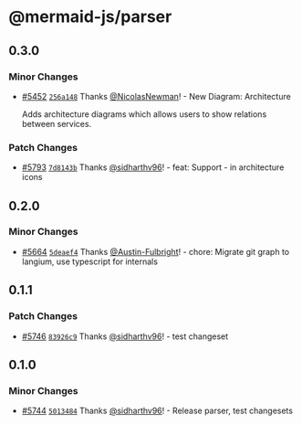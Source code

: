 # @mermaid-js/parser

## 0.3.0

### Minor Changes

* [#5452](https://github.com/mermaid-js/mermaid/pull/5452) [`256a148`](https://github.com/mermaid-js/mermaid/commit/256a148bbf484fc7db6c19f94dd69d5d268ee048) Thanks [@NicolasNewman](https://github.com/NicolasNewman)! - New Diagram: Architecture

  Adds architecture diagrams which allows users to show relations between services.

### Patch Changes

* [#5793](https://github.com/mermaid-js/mermaid/pull/5793) [`7d8143b`](https://github.com/mermaid-js/mermaid/commit/7d8143b917ee3562149a0e0a821ed2d6f29cc05d) Thanks [@sidharthv96](https://github.com/sidharthv96)! - feat: Support - in architecture icons

## 0.2.0

### Minor Changes

* [#5664](https://github.com/mermaid-js/mermaid/pull/5664) [`5deaef4`](https://github.com/mermaid-js/mermaid/commit/5deaef456e74d796866431c26f69360e4e74dbff) Thanks [@Austin-Fulbright](https://github.com/Austin-Fulbright)! - chore: Migrate git graph to langium, use typescript for internals

## 0.1.1

### Patch Changes

* [#5746](https://github.com/mermaid-js/mermaid/pull/5746) [`83926c9`](https://github.com/mermaid-js/mermaid/commit/83926c9707b09c34e300888186250191ee8ae30a) Thanks [@sidharthv96](https://github.com/sidharthv96)! - test changeset

## 0.1.0

### Minor Changes

* [#5744](https://github.com/mermaid-js/mermaid/pull/5744) [`5013484`](https://github.com/mermaid-js/mermaid/commit/50134849246141ec400e33e08c12c10539b84de9) Thanks [@sidharthv96](https://github.com/sidharthv96)! - Release parser, test changesets
